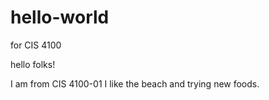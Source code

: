 # hello-world
for CIS 4100


hello folks!

I am from CIS 4100-01
I like the beach and trying new foods.

